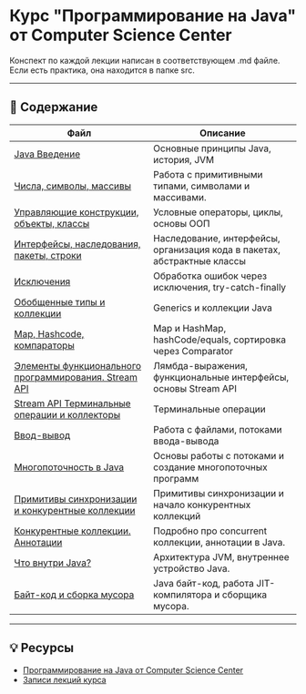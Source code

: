 # Курс "Программирование на Java" от Computer Science Center


Конспект по каждой лекции написан в соответствующем .md файле. Если есть практика, она находится в папке src.

---

## 📂 Содержание

| Файл                                                                   | Описание                                                                 |
|------------------------------------------------------------------------|--------------------------------------------------------------------------|
| [Java Введение](./01_lecture/)                                         | Основные принципы Java, история, JVM                                     |
| [Числа, символы, массивы](./02_lecture/)                               | Работа с примитивными типами, символами и массивами.                     |
| [Управляющие конструкции, объекты, классы](./03_lecture/)              | Условные операторы, циклы, основы ООП                                    |
| [Интерфейсы, наследования, пакеты, строки](./04_lecture/)              | Наследование, интерфейсы, организация кода в пакетах, абстрактные классы |
| [Исключения](./05_lecture/)                                            | Обработка ошибок через исключения, try-catch-finally                     |
| [Обобщенные типы и коллекции](./06_lecture/)                           | Generics и коллекции Java                                                |
| [Map, Hashcode, компараторы](./07_lecture/)                            | Map и HashMap, hashCode/equals, сортировка через Comparator              |
| [Элементы функционального программирования. Stream API](./08_lecture/) | Лямбда-выражения, функциональные интерфейсы, основы Stream API           |
| [Stream API Терминальные операции и коллекторы](./09_lecture/)         | Терминальные операции                                                    |
| [Ввод-вывод](./10_lecture/)                                            | Работа с файлами, потоками ввода-вывода                                  |
| [Многопоточность в Java](./11_lecture/)                                | Основы работы с потоками и создание многопоточных программ               |
| [Примитивы синхронизации и конкурентные коллекции](./12_lecture/)      | Примитивы синхронизации и начало конкурентных коллекций                  |
| [Конкурентные коллекции. Аннотации](./13_lecture/)                     | Подробно про concurrent коллекции, аннотации в Java.                     |
| [Что внутри Java?](./14_lecture/)                                      | Архитектура JVM, внутреннее устройство Java.                             |
| [Байт-код и сборка мусора](./15_lecture/)                              | Java байт-код, работа JIT-компилятора и сборщика мусора.                 |


---

## 💡 Ресурсы

- [Программирование на Java от Computer Science Center](https://compscicenter.ru/courses/java/nsk/2022-spring/)
- [Записи лекций курса](https://www.youtube.com/playlist?list=PLlb7e2G7aSpTCB2OxGlezpgOXwq4xer7Z)

